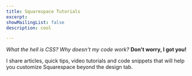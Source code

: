 ```yaml
---
title: Squarespace Tutorials
excerpt: 
showMailingList: false
description: cool

---
```


*What the hell is CSS?* *Why doesn't my code work?* **Don't worry, I got you!**

I share articles, quick tips, video tutorials and code snippets that will help you customize Squarespace beyond the design tab.
